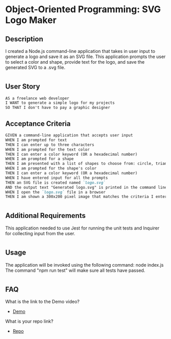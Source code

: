 # Object-Oriented Programming: SVG Logo Maker


## Description
I created a Node.js command-line application that takes in user input to generate a logo and save it as an SVG file. This application prompts the user to select a color and shape, provide text for the logo, and save the generated SVG to a .svg file.
#

## User Story
```md
AS a freelance web developer
I WANT to generate a simple logo for my projects
SO THAT I don't have to pay a graphic designer
```

## Acceptance Criteria

```md
GIVEN a command-line application that accepts user input
WHEN I am prompted for text
THEN I can enter up to three characters
WHEN I am prompted for the text color
THEN I can enter a color keyword (OR a hexadecimal number)
WHEN I am prompted for a shape
THEN I am presented with a list of shapes to choose from: circle, triangle, and square
WHEN I am prompted for the shape's color
THEN I can enter a color keyword (OR a hexadecimal number)
WHEN I have entered input for all the prompts
THEN an SVG file is created named `logo.svg`
AND the output text "Generated logo.svg" is printed in the command line
WHEN I open the `logo.svg` file in a browser
THEN I am shown a 300x200 pixel image that matches the criteria I entered
```
#

## Additional Requirements
This application needed to use Jest for running the unit tests and Inquirer for collecting input from the user. 
#

## Usage
The application will be invoked using the following command: node index.js
The command "npm run test" will make sure all tests have passed.
#

## FAQ
What is the link to the Demo video?
- [Demo](https://drive.google.com/file/d/1LK9JwdHUV07-qckmwBkirHbyUT11LwkJ/view)

What is your repo link?
- [Repo](https://github.com/navaulakh24/My-Logo-Maker)